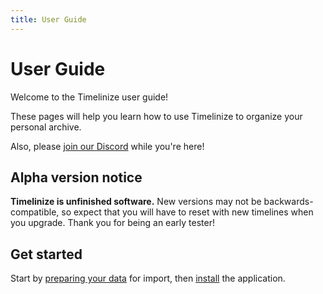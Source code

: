 ```yaml
---
title: User Guide
---
```


User Guide
==========

Welcome to the Timelinize user guide!

These pages will help you learn how to use Timelinize to organize your personal archive.

Also, please [join our Discord](https://discord.gg/C9dCnTW6qV) while you're here!

## Alpha version notice

**Timelinize is unfinished software.** New versions may not be backwards-compatible, so expect that you will have to reset with new timelines when you upgrade. Thank you for being an early tester!

## Get started

Start by [preparing your data](/docs/data-preparation) for import, then [install](/docs/install) the application.